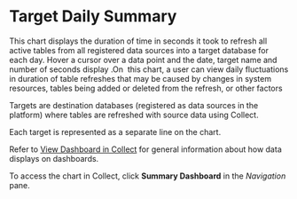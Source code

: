# Target Daily Summary

This chart displays the duration of time in seconds it took to refresh
all active tables from all registered data sources into a target
database for each day. Hover a cursor over a data point and the date,
target name and number of seconds display .On  this chart, a user can
view daily fluctuations in duration of table refreshes that may be
caused by changes in system resources, tables being added or deleted
from the refresh, or other factors

Targets are destination databases (registered as data sources in the
platform) where tables are refreshed with source data using Collect.

Each target is represented as a separate line on the chart.

Refer to [View Dashboard in
Collect](../Use_Cases/View_Dashboard_in_Collect.htm) for general
information about how data displays on dashboards.

To access the chart in Collect, click
<span style="font-weight: bold;">Summary Dashboard</span> in the
<span style="font-style: italic;">Navigation</span> pane.
